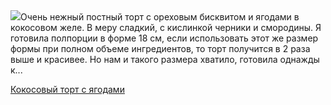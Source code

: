 <!--2025-04-14 11:25:51-->
<div class="yb">
  <div class="rss povarenok"><a href="https://www.povarenok.ru/recipes/show/182534/"><img src="https://www.povarenok.ru/data/cache/2025apr/14/14/3171772_61414-640x480.jpg"></a>Очень нежный постный торт с ореховым бисквитом и ягодами в кокосовом желе. В меру сладкий, с кислинкой черники и смородины. Я готовила полпорции в форме 18 см, если использовать этот же размер формы при полном объеме ингредиентов, то торт получится в 2 раза выше и красивее. Но нам и такого размера хватило, готовила однажды к... <p class="titl"><a href="https://www.povarenok.ru/recipes/show/182534/">Кокосовый торт с ягодами</a></p></div>
</div>
